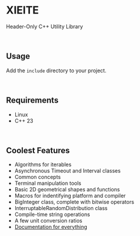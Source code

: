 # XIEITE
Header-Only C++ Utility Library

<br/>

## Usage
Add the `include` directory to your project.

<br/>

## Requirements
- Linux
- C++ 23

<br/>

## Coolest Features
- Algorithms for iterables
- Asynchronous Timeout and Interval classes
- Common concepts
- Terminal manipulation tools
- Basic 2D geometrical shapes and functions
- Macros for indentifying platform and compiler
- BigInteger class, complete with bitwise operators
- InterruptableRandomDistribution class
- Compile-time string operations
- A few unit conversion ratios
- [Documentation for everything](https://github.com/Eczbek/xieite/tree/main/docs)
